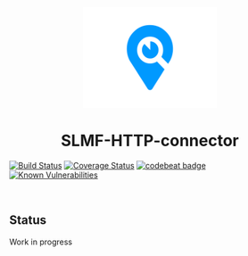 <div align="center">
  <img height="180px" width="240px" src="images/logo.svg">
  <h1>SLMF-HTTP-connector</h1>
</div>

[![Build Status](https://travis-ci.org/F-Army/SLMF-HTTP-connector.svg?branch=master)](https://travis-ci.org/F-Army/SLMF-HTTP-connector)
[![Coverage Status](https://coveralls.io/repos/github/F-Army/SLMF-HTTP-connector/badge.svg?branch=master)](https://coveralls.io/github/F-Army/SLMF-HTTP-connector?branch=master)
[![codebeat badge](https://codebeat.co/badges/f5a1e2a2-71da-46af-b8fc-37d7beec7fb2)](https://codebeat.co/projects/github-com-f-army-slmf-http-connector-master)
[![Known Vulnerabilities](https://snyk.io/test/github/F-Army/SLMF-HTTP-connector/badge.svg)](https://snyk.io/test/github/F-Army/SLMF-HTTP-connector)

<br/>

Status
----------
Work in progress

